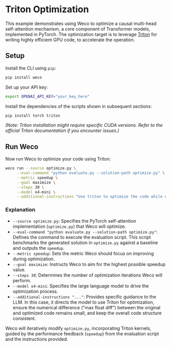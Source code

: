 # Triton Optimization

This example demonstrates using Weco to optimize a causal multi-head self-attention mechanism, 
a core component of Transformer models, implemented in PyTorch. 
The optimization target is to leverage [Triton](https://github.com/triton-lang/triton) 
for writing highly efficient GPU code, to accelerate the operation.

## Setup

Install the CLI using `pip`:
```bash
pip install weco
```

Set up your API key:
```bash
export OPENAI_API_KEY="your_key_here"
```

Install the dependencies of the scripts shown in subsequent sections:
```bash
pip install torch triton
```
*(Note: Triton installation might require specific CUDA versions. Refer to the official Triton documentation if you encounter issues.)*

## Run Weco

Now run Weco to optimize your code using Triton:
```bash
weco run --source optimize.py \
     --eval-command "python evaluate.py --solution-path optimize.py" \
     --metric speedup \
     --goal maximize \
     --steps 30 \
     --model o4-mini \
     --additional-instructions "Use triton to optimize the code while ensuring a small max float diff. Maintain the same code format."
```

### Explanation

*   `--source optimize.py`: Specifies the PyTorch self-attention implementation (`optimize.py`) that Weco will optimize.
*   `--eval-command "python evaluate.py --solution-path optimize.py"`: Defines the command to execute the evaluation script. This script benchmarks the generated solution in `optimize.py` against a baseline and outputs the `speedup`.
*   `--metric speedup`: Sets the metric Weco should focus on improving during optimization.
*   `--goal maximize`: Instructs Weco to aim for the highest possible speedup value.
*   `--steps 30`: Determines the number of optimization iterations Weco will perform.
*   `--model o4-mini`: Specifies the large language model to drive the optimization process.
*   `--additional-instructions "..."`: Provides specific guidance to the LLM. In this case, it directs the model to use Triton for optimization, ensure the numerical difference ("max float diff") between the original and optimized code remains small, and keep the overall code structure consistent.

Weco will iteratively modify `optimize.py`, incorporating Triton kernels, guided by the performance feedback (`speedup`) from the evaluation script and the instructions provided.
